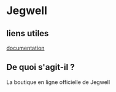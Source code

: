# Jegwell

## liens utiles

[documentation](https://jegwell.atlassian.net/wiki/spaces/J/overview?homepageId=131260)

## De quoi s'agit-il ?

La boutique en ligne officielle de Jegwell
